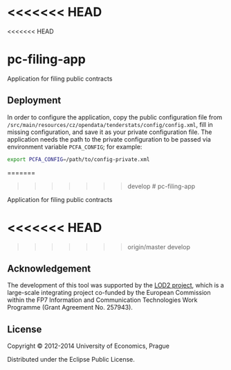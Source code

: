 <<<<<<< HEAD
=======
<<<<<<< HEAD
# pc-filing-app

Application for filing public contracts

## Deployment

In order to configure the application, copy the public configuration file from `/src/main/resources/cz/opendata/tenderstats/config/config.xml`, fill in missing configuration, and save it as your private configuration file. The application needs the path to the private configuration to be passed via environment variable `PCFA_CONFIG`; for example:

```bash
export PCFA_CONFIG=/path/to/config-private.xml
```

=======
>>>>>>> develop
# pc-filing-app

Application for filing public contracts

<<<<<<< HEAD
=======
>>>>>>> origin/master
>>>>>>> develop
## Acknowledgement

The development of this tool was supported by the [LOD2 project](http://lod2.eu/), which is a large-scale integrating project co-funded by the European Commission within the FP7 Information and Communication Technologies Work Programme (Grant Agreement No. 257943).

## License

Copyright &copy; 2012-2014 University of Economics, Prague

Distributed under the Eclipse Public License.
